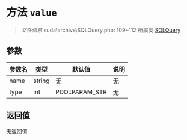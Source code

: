 # 方法 `value`

> *文件信息* suda\archive\SQLQuery.php: 109~112
> 所属类 [SQLQuery](../SQLQuery.md)




## 参数


| 参数名 | 类型 | 默认值 | 说明 |
|--------|-----|-------|-------|
| name |  string | 无 | 无 |
| type |  int | PDO::PARAM_STR | 无 |



## 返回值

无返回值
